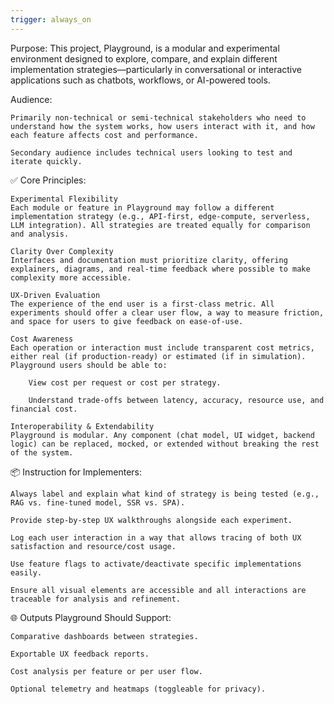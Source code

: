 ```yaml
---
trigger: always_on
---
```


Purpose:
This project, Playground, is a modular and experimental environment designed to explore, compare, and explain different implementation strategies—particularly in conversational or interactive applications such as chatbots, workflows, or AI-powered tools.

Audience:

    Primarily non-technical or semi-technical stakeholders who need to understand how the system works, how users interact with it, and how each feature affects cost and performance.

    Secondary audience includes technical users looking to test and iterate quickly.

✅ Core Principles:

    Experimental Flexibility
    Each module or feature in Playground may follow a different implementation strategy (e.g., API-first, edge-compute, serverless, LLM integration). All strategies are treated equally for comparison and analysis.

    Clarity Over Complexity
    Interfaces and documentation must prioritize clarity, offering explainers, diagrams, and real-time feedback where possible to make complexity more accessible.

    UX-Driven Evaluation
    The experience of the end user is a first-class metric. All experiments should offer a clear user flow, a way to measure friction, and space for users to give feedback on ease-of-use.

    Cost Awareness
    Each operation or interaction must include transparent cost metrics, either real (if production-ready) or estimated (if in simulation). Playground users should be able to:

        View cost per request or cost per strategy.

        Understand trade-offs between latency, accuracy, resource use, and financial cost.

    Interoperability & Extendability
    Playground is modular. Any component (chat model, UI widget, backend logic) can be replaced, mocked, or extended without breaking the rest of the system.

📦 Instruction for Implementers:

    Always label and explain what kind of strategy is being tested (e.g., RAG vs. fine-tuned model, SSR vs. SPA).

    Provide step-by-step UX walkthroughs alongside each experiment.

    Log each user interaction in a way that allows tracing of both UX satisfaction and resource/cost usage.

    Use feature flags to activate/deactivate specific implementations easily.

    Ensure all visual elements are accessible and all interactions are traceable for analysis and refinement.

🌐 Outputs Playground Should Support:

    Comparative dashboards between strategies.

    Exportable UX feedback reports.

    Cost analysis per feature or per user flow.

    Optional telemetry and heatmaps (toggleable for privacy).